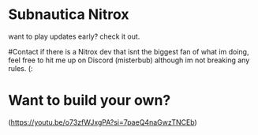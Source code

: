 
# Subnautica Nitrox
want to play updates early? check it out.

#Contact
if there is a Nitrox dev that isnt the biggest fan of what im doing, feel free to hit me up on Discord (misterbub)
although im not breaking any rules. (:

# Want to build your own?
(https://youtu.be/o73zfWJxgPA?si=7paeQ4naGwzTNCEb)
